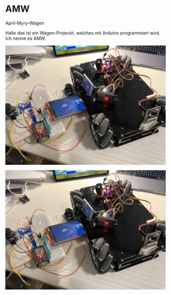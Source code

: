 # AMW
April-Myry-Wagen

Hallo das ist ein Wagen-Projeckt, welches mit Arduino programmiert wird. Ich nenne es AMW.

![image](https://github.com/myry07/AMW/blob/main/3.Dos/p1.jpg)

<img src="https://github.com/myry07/AMW/blob/main/3.Dos/p1.jpg" width="700px">
